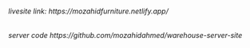 <h6> livesite link:    https://mozahidfurniture.netlify.app/ </h6>
<h6>server code    https://github.com/mozahidahmed/warehouse-server-site</h6>





